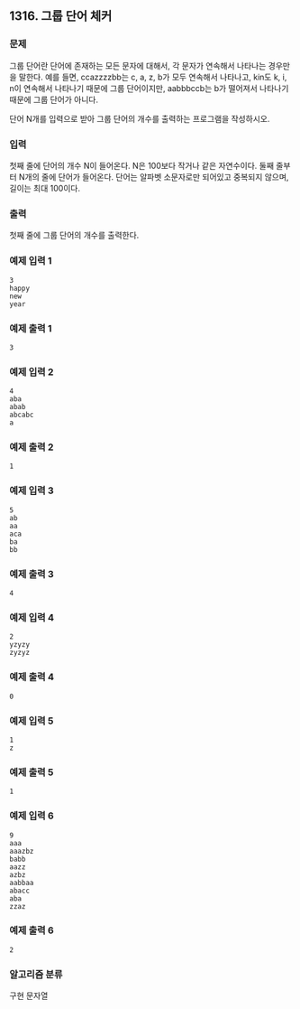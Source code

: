 ## 1316. 그룹 단어 체커

### 문제
그룹 단어란 단어에 존재하는 모든 문자에 대해서, 각 문자가 연속해서 나타나는 경우만을 말한다. 예를 들면, ccazzzzbb는 c, a, z, b가 모두 연속해서 나타나고, kin도 k, i, n이 연속해서 나타나기 때문에 그룹 단어이지만, aabbbccb는 b가 떨어져서 나타나기 때문에 그룹 단어가 아니다.

단어 N개를 입력으로 받아 그룹 단어의 개수를 출력하는 프로그램을 작성하시오.

### 입력
첫째 줄에 단어의 개수 N이 들어온다. N은 100보다 작거나 같은 자연수이다. 둘째 줄부터 N개의 줄에 단어가 들어온다. 단어는 알파벳 소문자로만 되어있고 중복되지 않으며, 길이는 최대 100이다.

### 출력
첫째 줄에 그룹 단어의 개수를 출력한다.


### 예제 입력 1
```
3
happy
new
year
```

### 예제 출력 1
``` 
3
```

### 예제 입력 2
```
4
aba
abab
abcabc
a
```

### 예제 출력 2
``` 
1
```

### 예제 입력 3
```
5
ab
aa
aca
ba
bb
```

### 예제 출력 3
``` 
4
```

### 예제 입력 4
```
2
yzyzy
zyzyz
```

### 예제 출력 4
```
0
```

### 예제 입력 5
```
1
z
```

### 예제 출력 5
```
1
```

### 예제 입력 6
```
9
aaa
aaazbz
babb
aazz
azbz
aabbaa
abacc
aba
zzaz
```

### 예제 출력 6
```
2
```

### 알고리즘 분류
구현
문자열
  
#
